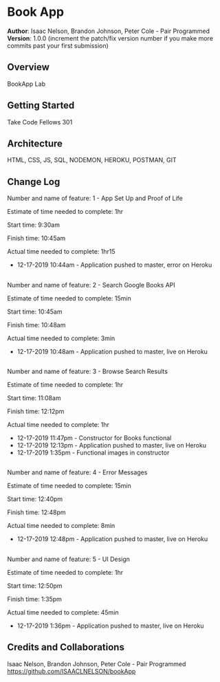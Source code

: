 # Book App

**Author**: Isaac Nelson, Brandon Johnson, Peter Cole - Pair Programmed
**Version**: 1.0.0 (increment the patch/fix version number if you make more commits past your first submission)

## Overview
BookApp Lab

## Getting Started
Take Code Fellows 301

## Architecture
HTML, CSS, JS, SQL, NODEMON, HEROKU, POSTMAN, GIT

## Change Log

Number and name of feature: 1 - App Set Up and Proof of Life

Estimate of time needed to complete: 1hr

Start time: 9:30am

Finish time: 10:45am

Actual time needed to complete: 1hr15

- 12-17-2019 10:44am - Application pushed to master, error on Heroku

## 

Number and name of feature: 2 - Search Google Books API

Estimate of time needed to complete: 15min

Start time: 10:45am

Finish time: 10:48am

Actual time needed to complete: 3min

- 12-17-2019 10:48am - Application pushed to master, live on Heroku

## 

Number and name of feature: 3 - Browse Search Results

Estimate of time needed to complete: 1hr

Start time: 11:08am

Finish time: 12:12pm

Actual time needed to complete: 1hr

- 12-17-2019 11:47pm - Constructor for Books functional
- 12-17-2019 12:13pm - Application pushed to master, live on Heroku
- 12-17-2019 1:35pm - Functional images in constructor

## 

Number and name of feature: 4 - Error Messages

Estimate of time needed to complete: 15min

Start time: 12:40pm

Finish time: 12:48pm

Actual time needed to complete: 8min

- 12-17-2019 12:48pm - Application pushed to master, live on Heroku

## 

Number and name of feature: 5 - UI Design

Estimate of time needed to complete: 1hr

Start time: 12:50pm

Finish time: 1:35pm

Actual time needed to complete: 45min

- 12-17-2019 1:36pm - Application pushed to master, live on Heroku

## Credits and Collaborations

Isaac Nelson, Brandon Johnson, Peter Cole - Pair Programmed
https://github.com/ISAACLNELSON/bookApp
